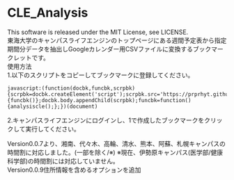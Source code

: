 CLE_Analysis
======================
This software is released under the MIT License, see LICENSE.  
東海大学のキャンパスライフエンジンのトップページにある週間予定表から指定期間分データを抽出しGoogleカレンダー用CSVファイルに変換するブックマークレットです。  
使用方法  
1.以下のスクリプトをコピーしてブックマークに登録してください。  
```
javascript:(function(docbk,funcbk,scrpbk){scrpbk=docbk.createElement('script');scrpbk.src='https://prprhyt.github.io/cle_analysis/cle_analysis_alpha.js';scrpbk.onload=function(){funcbk()};docbk.body.appendChild(scrpbk);funcbk=function(){analysiscle();};})(document)
```
2.キャンパスライフエンジンにログインし、1で作成したブックマークをクリックして実行してください。  
  
Version0.0.7より、湘南、代々木、高輪、清水、熊本、阿蘇、札幌キャンパスの時間割に対応しました。(一部を除く/※)
※現在、伊勢原キャンパス(医学部/健康科学部)の時間割には対応していません。  
Version0.0.9住所情報を含めるオプションを追加
